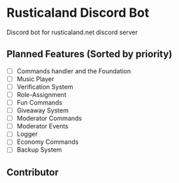 # Rusticaland Discord Bot
Discord bot for rusticaland.net discord server


## Planned Features (Sorted by priority)
 - [ ] Commands handler and the Foundation
 - [ ] Music Player
 - [ ] Verification System
 - [ ] Role-Assignment
 - [ ] Fun Commands
 - [ ] Giveaway System
 - [ ] Moderator Commands
 - [ ] Moderator Events
 - [ ] Logger
 - [ ] Economy Commands
 - [ ] Backup System

## Contributor
[]()

<!--stackedit_data:
eyJoaXN0b3J5IjpbNjg2OTQ2MTU3LDE2MTM0OTMyMTIsNTQ5ND
A4MzkxLDE1MjUxOTc1OThdfQ==
-->
